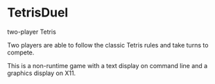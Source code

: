 # TetrisDuel
two-player Tetris

Two players are able to follow the classic Tetris rules and take turns to compete.

This is a non-runtime game with a text display on command line and a graphics display on X11.
